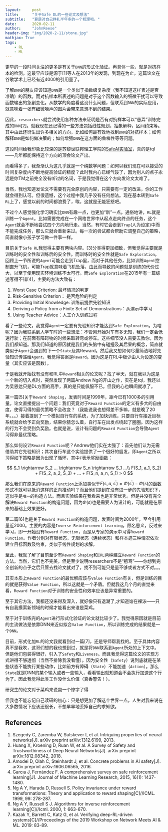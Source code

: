 ```yaml
---
layout:     post
title:      "关于Safe DL的一些论文及想法"
subtitle:   "算是对自己挣扎半年多的一个梳理吧。"
date:       2020-02-11
author:     "JohnReese"
header-img: "img/2020-2-11/stone.jpg"
mathjax: True
tags:
    - RL
    - ML
---
```


更早的一段时间关注的更多是有关于`DNN`的形式化验证。再具体一些，就是对抗样本的检测。这最早应该是源于[1]等人在2013年的发现，到现在为止，这篇论文在谷歌学术上已经有近4000的引用量了。

了解`DNN`的朋友应该知道`DNN`是一个类似于指数级复杂度（我不知道这样表述是否准确）的函数。而对抗样本所表述的问题是对于这个函数输入的细微干扰可以导致函数输出的急剧变化。从数学的角度看这没什么问题，但联系到`DNN`的实际应用，就意味着一张有细微噪声的图片会带来意想不到的结果。

因此，`researchers`就尝试使用各种方法来证明是否有对抗样本可以“愚弄”训练完成的`DNN`[2]。就我现在还记得的一些方法包括线性规划，抽象解释，区间约束等。其中由此还衍生出许多相关的方向，比如如何最有效地找到`DNN`的对抗样本；如何解释`DNN`是如何做决策的；如何增强`DNN`在这方面的鲁棒性等等问题。

这段时间给我印象比较深的是苏黎世联邦理工学院的[SafeAI实验室](http://safeai.ethz.ch/)，真的是tql——几年都能保持这个方向的顶会论文产出。

而看得多了，我渐渐认为这几乎就是一个纯数学问题：如何以我们现在可以接受的时间复杂度内不断地提高验证的精度？此时我内心已经气馁了，因为别人的点子永远是你TM之前完全没有听过的名词，于是我觉得在这个方向发论文太难了。

当然，我也知道发论文不需要有完全原创的内容，只需要有一定的改进，你的工作就会得到认可。但很遗憾，这个过程中我几乎没有任何想法。现在基本转到`Safe RL`上了，感觉以前的时间都浪费了，唉，这就是无能狂怒吧。

不过个人感觉强化学习确实比`DNN`有趣一点，也更加“新”一点。通俗地讲，`RL`就是训练一个`Agent`。比如需要完成在一个网格世界中从起点走向终点的任务，这个`Agent`就会不断地尝试四个方向地行走。当然，有时它会走到`Trap`(人为设定)中而不能完成任务，那么它就会重新来过。每一次的尝试都会帮助它调整自己的策略，简直就像小孩子学习做一件事一样。

目前关于`Safe RL`我觉得主要有两块内容。[3]分类得更加细致，但我觉得主要就是训练时的安全性和训练后的安全性。而训练时的安全性就是`Safe Exploration`。回顾上一节所说的`Agent`可能会走到Trap里，而对于其他任务，比如训练`Agent`控制直升飞机，可能Trap就意味着飞机坠落，由此而导致的问题就是训练的代价过大，以至于使用现实环境训练不太可行。而`Safe Exploration`在2015年有一篇综述写得不错[4]，主要的方法大致有：
1. Worst Case Criterion: 最坏情况的判定
2. Risk-Sensitive Criterion： 是否危险的判定
3. Providing Initial Knowledge: 训练前提供先验知识
4. Deriving a Policy from a Finite Set of Demonstrations：从演示中学习
5. Using Teacher Advice：人工介入训练过程

看了一些论文，我觉得`Agent`一定要有先验知识才能达到`Safe Exploration`。为啥呢？因为我联系到人学车时的一些想法：不管刚开始对车有多无知，我们一定会低速行驶；在前面有障碍物的时候采取转弯或停车。这些细节没人需要去教你，因为我们都知道。那我们知道的原因就是我们的头脑中有碰撞及其后果的概念，简直就类似于`Agent`会遇到的下一个`State`及其Reward。然后我又想如何尽量简洁地将先验知识传递给`Agent`，我觉得答案是`Reward`。因为这是在RL中极少由人为设定的变量（其实应该是函数）。   

于是我就开始找有没有和RL中`Reward`相关的论文呢？找了半天，就在我以为这是一个新的切入点时，突然发现了两篇Andrew Ng的开山之作，实在是tql，我还以为吴恩达只是DL方面的高手，真的是只能佩服不已。但我的心也瞬间就凉了。

第一篇[5]关于`Reward Shaping`，发表时间是1999年，距今已有1000多的引用量。论文直接提出一个问题：我们究竟对于`Reward Function`的定义有多大的自由度，使得习得的最优策略不会改变？（我能说我也想得差不多嘛，就是晚了20年。。。）接着提到了一个模拟自行车的系统，为了加快训练，只要自行车接近目标系统就会给予正向奖励，结果你猜怎么着，自行车在出发点绕起了圈圈。因为这样的行为不会受到负奖励。也就是说，设计有问题的`Reward Function`会导致`Agent`习得非最优策略。

那么如何设计`Reward Function`呢？Andrew他们实在太强了：首先他们认为无需借助其它先验知识；其次自行车这个实验提供了一个很好的启发，即`Agent`之所以习得如下策略是因为出现了循环，其中`F`表示奖励函数：

$$
S_1 \rightarrow S_2 ... \rightarrow S_n \rightarrow S_1 ...\\
F(S_1, a_1, S_2) + F(S_2, a_2, S_3) + ... + F(S_n, a_n, S_1) > 0
$$

那么我们在原来的`Reward Function`上添加类似于$F(s, a, s^{'}) = \Phi(s^{'}) - \Phi(s)$的函数形式不就可以抵消这样的正向推动吗？而且他们提到在没有进一步的先验知识下，这似乎是`唯一`的构造方法。而且实验结果在我看来也是非常优秀。但是并没有完全解决`Reward Function`的构造问题，因为$\Phi(s)$也是需要人为设计的，可能就是在原来的基础上效果更好。

第二篇[6]也是关于`Reward Function`的构造问题，发表时间为2000年，至今引用量近2000。主要的内容是`Inverse Reinforcement Learning`，顾名思义，反过来学习，即一开始没有`Reward Function`，而是从专家的演示中习得`Reward Function`。作者分别对有限状态，无限状态（连续状态）和样本迹三种情况依次建立目标函数及约束，类似于线性规划的求解。

至此，我就了解了目前至少有`Reward Shaping`和`IRL`两种建立`Reward Function`的方法。当然，它们也不完美，但是至少说明researchers不是“戆笃”——你想到完全创新的点子之后只管去找论文就对了，找不到可能只是量不够或者方式不对。。。

其实本质上`Reward Function`的最优解应该与`Value Function`有关，但是训练的目的就是获得`Value Function`，所以这就是一个矛盾。但就我这几个月的直觉来看，`Reward Function`对于训练的安全性和效率应该是异常重要的。

至于其它方法，我都还没来得及深入，就好像只有退潮了,才知道谁在裸泳——只有自我摸索新领域的时候才能看出来谁是菜鸡。

至于对于训练完的`Agent`进行形式化验证的论文就比较少了。我觉得原因就是目前的主流做法是依靠DNN来近似拟合`Value Function`，所以训练完成的结果就是一个`DNN`。

目前，形式化加`RL`的论文我就看到过一篇[7]，还是导师帮我找的。至于具体内容真不是我吹，这哥们想的我也想到过，就是将`DNN`联系到`Agent`所处的上下文中。但是他们包装得很好，引入了`Safety`和`Liveness`。而且我觉得这篇论文的实现方式讲得不够透彻（当然不排除我没看懂）。因为安全性（`Safety`）说到底就是在某些状态不能执行某些动作，比如前方有障碍（`State`）不能加速（`Action`）。那么`State`就是DNN的某个输入或者一些输入，看看输出就知道会不会执行加速这个行为了。因此我觉得此类工作没什么价值（真香警告！）。

研究生的论文对于菜鸡来说岂一个惨字了得

但我也不能忘记自己读研的初心：只是想更加了解这个世界一点，人生对我来说在大多数情况下应该还很长，不想早早地丢掉自己的求知欲。

## References
1. Szegedy C, Zaremba W, Sutskever I, et al. Intriguing properties of neural networks[J]. arXiv preprint arXiv:1312.6199, 2013.
2. Huang X, Kroening D, Ruan W, et al. A Survey of Safety and Trustworthiness of Deep Neural Networks[J]. arXiv preprint arXiv:1812.08342, 2018.
3. Amodei D, Olah C, Steinhardt J, et al. Concrete problems in AI safety[J]. arXiv preprint arXiv:1606.06565, 2016.
4. Garcıa J, Fernández F. A comprehensive survey on safe reinforcement learning[J]. Journal of Machine Learning Research, 2015, 16(1): 1437-1480.
5. Ng A Y, Harada D, Russell S. Policy invariance under reward transformations: Theory and application to reward shaping[C]//ICML. 1999, 99: 278-287.
6. Ng A Y, Russell S J. Algorithms for inverse reinforcement learning[C]//Icml. 2000, 1: 663-670.
7. Kazak Y, Barrett C, Katz G, et al. Verifying deep-RL-driven systems[C]//Proceedings of the 2019 Workshop on Network Meets AI & ML. 2019: 83-89.